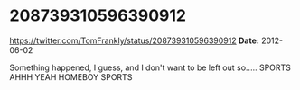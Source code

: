# 208739310596390912
https://twitter.com/TomFrankly/status/208739310596390912
**Date:** 2012-06-02

Something happened, I guess, and I don't want to be left out so..... SPORTS AHHH YEAH HOMEBOY SPORTS
